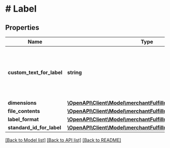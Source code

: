 # # Label

## Properties

Name | Type | Description | Notes
------------ | ------------- | ------------- | -------------
**custom_text_for_label** | **string** | Custom text to print on the label. Note: Custom text is only included on labels that are in ZPL format (ZPL203). FedEx does not support &#x60;CustomTextForLabel&#x60;. | [optional]
**dimensions** | [**\OpenAPI\Client\Model\merchantFulfillment\LabelDimensions**](LabelDimensions.md) |  |
**file_contents** | [**\OpenAPI\Client\Model\merchantFulfillment\FileContents**](FileContents.md) |  |
**label_format** | [**\OpenAPI\Client\Model\merchantFulfillment\LabelFormat**](LabelFormat.md) |  | [optional]
**standard_id_for_label** | [**\OpenAPI\Client\Model\merchantFulfillment\StandardIdForLabel**](StandardIdForLabel.md) |  | [optional]

[[Back to Model list]](../../README.md#models) [[Back to API list]](../../README.md#endpoints) [[Back to README]](../../README.md)
